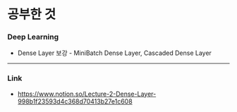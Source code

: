 # 공부한 것
### Deep Learning
* Dense Layer 보강 - MiniBatch Dense Layer, Cascaded Dense Layer
-----
### Link
* <https://www.notion.so/Lecture-2-Dense-Layer-998b1f23593d4c368d70413b27e1c608>